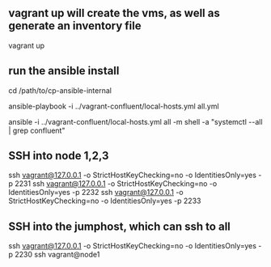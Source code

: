 ## vagrant up will create the vms, as well as generate an inventory file
vagrant up

## run the ansible install
cd /path/to/cp-ansible-internal

ansible-playbook -i ../vagrant-confluent/local-hosts.yml all.yml

ansible -i ../vagrant-confluent/local-hosts.yml all -m shell -a "systemctl --all | grep confluent"

## SSH into node 1,2,3
ssh vagrant@127.0.0.1 -o StrictHostKeyChecking=no -o IdentitiesOnly=yes -p 2231
ssh vagrant@127.0.0.1 -o StrictHostKeyChecking=no -o IdentitiesOnly=yes -p 2232
ssh vagrant@127.0.0.1 -o StrictHostKeyChecking=no -o IdentitiesOnly=yes -p 2233

## SSH into the jumphost, which can ssh to all
ssh vagrant@127.0.0.1 -o StrictHostKeyChecking=no -o IdentitiesOnly=yes -p 2230
ssh vagrant@node1
